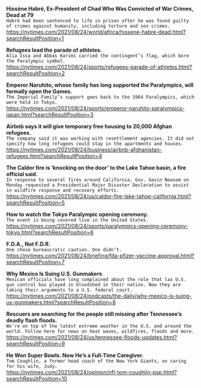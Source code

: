 **Hissène Habré, Ex-President of Chad Who Was Convicted of War Crimes, Dead at 79**\
`Habré had been sentenced to life in prison after he was found guilty of crimes against humanity, including torture and sex crimes.`\
https://nytimes.com/2021/08/24/world/africa/hissene-habre-dead.html?searchResultPosition=1

**Refugees lead the parade of athletes.**\
`Alia Issa and Abbas Karimi carried the contingent’s flag, which bore the Paralympic symbol.`\
https://nytimes.com/2021/08/24/sports/refugees-parade-of-athletes.html?searchResultPosition=2

**Emperor Naruhito, whose family has long supported the Paralympics, will formally open the Games.**\
`The Imperial Family’s support goes back to the 1964 Paralympics, which were held in Tokyo.`\
https://nytimes.com/2021/08/24/sports/emperor-naruhito-paralympics-japan.html?searchResultPosition=3

**Airbnb says it will give temporary free housing to 20,000 Afghan refugees.**\
`The company said it was working with resettlement agencies. It did not specify how long refugees could stay in the apartments and houses.`\
https://nytimes.com/2021/08/24/business/airbnb-afghanistan-refugees.html?searchResultPosition=4

**The Caldor fire is ‘knocking on the door’ to the Lake Tahoe basin, a fire official said.**\
`In response to several fires around California, Gov. Gavin Newsom on Monday requested a Presidential Major Disaster Declaration to assist in wildfire response and recovery efforts.`\
https://nytimes.com/2021/08/24/us/caldor-fire-lake-tahoe-california.html?searchResultPosition=5

**How to watch the Tokyo Paralympic opening ceremony.**\
`The event is being covered live in the United States.`\
https://nytimes.com/2021/08/24/sports/paralympics-opening-ceremony-tokyo.html?searchResultPosition=6

**F.D.A., Not F.D.R.**\
`One chose bureaucratic caution. One didn’t.`\
https://nytimes.com/2021/08/24/briefing/fda-pfizer-vaccine-approval.html?searchResultPosition=7

**Why Mexico Is Suing U.S. Gunmakers**\
`Mexican officials have long complained about the role that lax U.S. gun control has played in bloodshed in their nation. Now they are taking their arguments to a U.S. federal court.`\
https://nytimes.com/2021/08/24/podcasts/the-daily/why-mexico-is-suing-us-gunmakers.html?searchResultPosition=8

**Rescuers are searching for the people still missing after Tennessee’s deadly flash floods.**\
`We’re on top of the latest extreme weather in the U.S. and around the world. Follow here for news on heat waves, wildfires, floods and more.`\
https://nytimes.com/2021/08/24/us/tennessee-floods-updates.html?searchResultPosition=9

**He Won Super Bowls. Now He’s a Full-Time Caregiver.**\
`Tom Coughlin, a former head coach of the New York Giants, on caring for his wife, Judy.`\
https://nytimes.com/2021/08/24/opinion/nfl-tom-coughlin-psp.html?searchResultPosition=10

